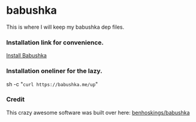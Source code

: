 # babushka

This is where I will keep my babushka dep files.

### Installation link for convenience.
[Install Babushka](http://babushka.me/installing)

### Installation oneliner for the lazy.
sh -c "`curl https://babushka.me/up`"

### Credit
This crazy awesome software was built over here:
[benhoskings/babushka](https://github.com/benhoskings/babushka)
